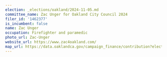 ```yaml
---
election: _elections/oakland/2024-11-05.md
committee_name: Zac Unger for Oakland City Council 2024
filer_id: '1462377'
is_incumbent: false
name: Zac Unger
occupation: Firefighter and paramedic
photo_url: Zac-Unger
website_url: https://www.zac4oakland.com/
map_url: https://data.oaklandca.gov/campaign_finance/contribution?electionYear=2024&candidates=1462377&since=2021-07-07&until=2024-08-09
---
```

